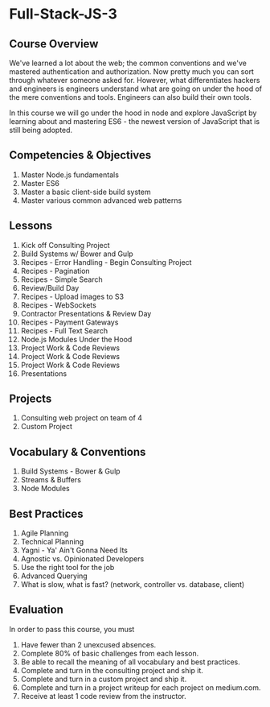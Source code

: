# Full-Stack-JS-3

## Course Overview

We've learned a lot about the web; the common conventions and we've mastered authentication and authorization. Now pretty much you can sort through whatever someone asked for. However, what differentiates hackers and engineers is engineers understand what are going on under the hood of the mere conventions and tools. Engineers can also build their own tools.

In this course we will go under the hood in node and explore JavaScript by learning about and mastering ES6 - the newest version of JavaScript that is still being adopted.

## Competencies & Objectives

1. Master Node.js fundamentals
1. Master ES6
1. Master a basic client-side build system
1. Master various common advanced web patterns

## Lessons

1. Kick off Consulting Project
1. Build Systems w/ Bower and Gulp
1. Recipes - Error Handling - Begin Consulting Project
1. Recipes - Pagination
1. Recipes - Simple Search
1. Review/Build Day
1. Recipes - Upload images to S3
1. Recipes - WebSockets
1. Contractor Presentations & Review Day
1. Recipes - Payment Gateways
1. Recipes - Full Text Search
1. Node.js Modules Under the Hood
1. Project Work & Code Reviews
1. Project Work & Code Reviews
1. Project Work & Code Reviews
1. Presentations

## Projects

1. Consulting web project on team of 4
1. Custom Project

## Vocabulary & Conventions

1. Build Systems - Bower & Gulp
1. Streams & Buffers
1. Node Modules

## Best Practices

1. Agile Planning
1. Technical Planning
1. Yagni - Ya' Ain't Gonna Need Its
1. Agnostic vs. Opinionated Developers
1. Use the right tool for the job
1. Advanced Querying
1. What is slow, what is fast? (network, controller vs. database, client)

## Evaluation

In order to pass this course, you must

1. Have fewer than 2 unexcused absences.
1. Complete 80% of basic challenges from each lesson.
1. Be able to recall the meaning of all vocabulary and best practices.
1. Complete and turn in the consulting project and ship it.
1. Complete and turn in a custom project and ship it.
1. Complete and turn in a project writeup for each project on medium.com.
1. Receive at least 1 code review from the instructor.
